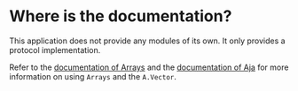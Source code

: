 # Where is the documentation?

This application does not provide any modules of its own.
It only provides a protocol implementation.

Refer to the [documentation of Arrays](https://hexdocs.pm/arrays/) and the [documentation of Aja](https://hexdocs.pm/aja/) for more information on
using `Arrays` and the `A.Vector`.
